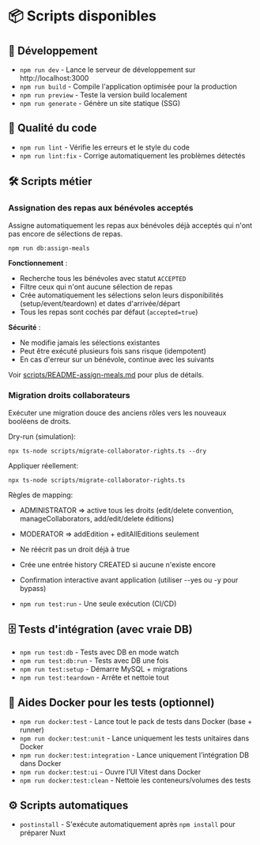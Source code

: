 # 📦 Scripts disponibles

## 🚀 Développement

- `npm run dev` - Lance le serveur de développement sur http://localhost:3000
- `npm run build` - Compile l'application optimisée pour la production
- `npm run preview` - Teste la version build localement
- `npm run generate` - Génère un site statique (SSG)

## 🧹 Qualité du code

- `npm run lint` - Vérifie les erreurs et le style du code
- `npm run lint:fix` - Corrige automatiquement les problèmes détectés

## 🛠️ Scripts métier

### Assignation des repas aux bénévoles acceptés

Assigne automatiquement les repas aux bénévoles déjà acceptés qui n'ont pas encore de sélections de repas.

```bash
npm run db:assign-meals
```

**Fonctionnement** :

- Recherche tous les bénévoles avec statut `ACCEPTED`
- Filtre ceux qui n'ont aucune sélection de repas
- Crée automatiquement les sélections selon leurs disponibilités (setup/event/teardown) et dates d'arrivée/départ
- Tous les repas sont cochés par défaut (`accepted=true`)

**Sécurité** :

- Ne modifie jamais les sélections existantes
- Peut être exécuté plusieurs fois sans risque (idempotent)
- En cas d'erreur sur un bénévole, continue avec les suivants

Voir [scripts/README-assign-meals.md](scripts/README-assign-meals.md) pour plus de détails.

### Migration droits collaborateurs

Exécuter une migration douce des anciens rôles vers les nouveaux booléens de droits.

Dry-run (simulation):

```
npx ts-node scripts/migrate-collaborator-rights.ts --dry
```

Appliquer réellement:

```
npx ts-node scripts/migrate-collaborator-rights.ts
```

Règles de mapping:

- ADMINISTRATOR => active tous les droits (edit/delete convention, manageCollaborators, add/edit/delete éditions)
- MODERATOR => addEdition + editAllEditions seulement
- Ne réécrit pas un droit déjà à true
- Crée une entrée history CREATED si aucune n'existe encore
- Confirmation interactive avant application (utiliser --yes ou -y pour bypass)

- `npm run test:run` - Une seule exécution (CI/CD)

## 🗄️ Tests d'intégration (avec vraie DB)

- `npm run test:db` - Tests avec DB en mode watch
- `npm run test:db:run` - Tests avec DB une fois
- `npm run test:setup` - Démarre MySQL + migrations
- `npm run test:teardown` - Arrête et nettoie tout

## 🐳 Aides Docker pour les tests (optionnel)

- `npm run docker:test` - Lance tout le pack de tests dans Docker (base + runner)
- `npm run docker:test:unit` - Lance uniquement les tests unitaires dans Docker
- `npm run docker:test:integration` - Lance uniquement l’intégration DB dans Docker
- `npm run docker:test:ui` - Ouvre l’UI Vitest dans Docker
- `npm run docker:test:clean` - Nettoie les conteneurs/volumes des tests

## ⚙️ Scripts automatiques

- `postinstall` - S'exécute automatiquement après `npm install` pour préparer Nuxt
